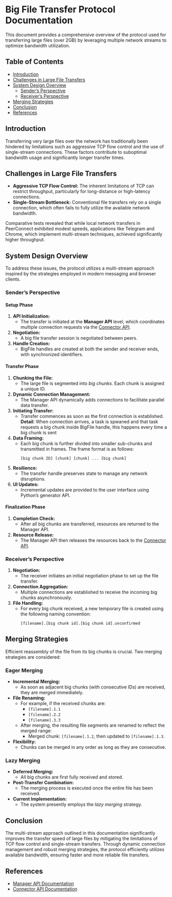 # Big File Transfer Protocol Documentation

This document provides a comprehensive overview of the protocol used for transferring large files (over 2GB) by leveraging multiple network streams to optimize bandwidth utilization.

## Table of Contents
- [Introduction](#introduction)
- [Challenges in Large File Transfers](#challenges-in-large-file-transfers)
- [System Design Overview](#system-design-overview)
  - [Sender’s Perspective](#senders-perspective)
  - [Receiver’s Perspective](#receivers-perspective)
- [Merging Strategies](#merging-strategies)
- [Conclusion](#conclusion)
- [References](#references)

## Introduction

Transferring very large files over the network has traditionally been hindered by limitations such as aggressive TCP flow control and the use of single-stream connections. These factors contribute to suboptimal bandwidth usage and significantly longer transfer times.

## Challenges in Large File Transfers

- **Aggressive TCP Flow Control:** The inherent limitations of TCP can restrict throughput, particularly for long-distance or high-latency connections.
- **Single-Stream Bottleneck:** Conventional file transfers rely on a single connection, which often fails to fully utilize the available network bandwidth.

Comparative tests revealed that while local network transfers in PeerConnect exhibited modest speeds, applications like Telegram and Chrome, which implement multi-stream techniques, achieved significantly higher throughput.

## System Design Overview

To address these issues, the protocol utilizes a multi-stream approach inspired by the strategies employed in modern messaging and browser clients.

### Sender’s Perspective

#### Setup Phase
1. **API Initialization:**  
   - The transfer is initiated at the **Manager API** level, which coordinates multiple connection requests via the [Connector API](https://github.com/ShaikAli65/PeerConnect/blob/dev/docs/core/connector.md).
2. **Negotiation:**  
   - A big file transfer session is negotiated between peers.
3. **Handle Creation:**  
   - BigFile handles are created at both the sender and receiver ends, with synchronized identifiers.

#### Transfer Phase
1. **Chunking the File:**  
   - The large file is segmented into *big chunks*. Each chunk is assigned a unique ID.
2. **Dynamic Connection Management:**  
   - The Manager API dynamically adds connections to facilitate parallel data transfer.
3. **Initiating Transfer:**  
   - Transfer commences as soon as the first connection is established.
   **Detail**: When connection arrives, a task is spwaned and that task requests a big chunk inside BigFile handle, this happens every time a big chunk is sent
4. **Data Framing:**  
   - Each big chunk is further divided into smaller sub-chunks and transmitted in frames. The frame format is as follows:
     ```
     [big chunk ID] [chunk] [chunk] ... [big chunk]
     ```
5. **Resilience:**  
   - The transfer handle preserves state to manage any network disruptions.
6. **UI Updates:**  
   - Incremental updates are provided to the user interface using Python’s generator API.

#### Finalization Phase
1. **Completion Check:**  
   - After all big chunks are transferred, resources are returned to the Manager API.
2. **Resource Release:**  
   - The Manager API then releases the resources back to the [Connector API](https://github.com/ShaikAli65/PeerConnect/blob/dev/docs/core/connector.md).

### Receiver’s Perspective

1. **Negotiation:**  
   - The receiver initiates an initial negotiation phase to set up the file transfer.
2. **Connection Aggregation:**  
   - Multiple connections are established to receive the incoming big chunks asynchronously.
3. **File Handling:**  
   - For every big chunk received, a new temporary file is created using the following naming convention:
     ```
     [filename].[big chunk id].[big chunk id].unconfirmed
     ```

## Merging Strategies

Efficient reassembly of the file from its big chunks is crucial. Two merging strategies are considered:

### Eager Merging
- **Incremental Merging:**  
  - As soon as adjacent big chunks (with consecutive IDs) are received, they are merged immediately.
- **File Renaming:**  
  - For example, if the received chunks are:
    - ` [filename].1.1 `
    - ` [filename].2.2 `
    - ` [filename].3.3 `
  - After merging, the resulting file segments are renamed to reflect the merged range:
    - Merged chunk: ` [filename].1.2 `, then updated to ` [filename].1.3 `.
- **Flexibility:**  
  - Chunks can be merged in any order as long as they are consecutive.

### Lazy Merging
- **Deferred Merging:**  
  - All big chunks are first fully received and stored.
- **Post-Transfer Combination:**  
  - The merging process is executed once the entire file has been received.
- **Current Implementation:**  
  - The system presently employs the *lazy merging* strategy.

## Conclusion

The multi-stream approach outlined in this documentation significantly improves the transfer speed of large files by mitigating the limitations of TCP flow control and single-stream transfers. Through dynamic connection management and robust merging strategies, the protocol efficiently utilizes available bandwidth, ensuring faster and more reliable file transfers.

## References

- [Manager API Documentation](https://github.com/ShaikAli65/PeerConnect/blob/dev/docs/managers/README.md)
- [Connector API Documentation](https://github.com/ShaikAli65/PeerConnect/blob/dev/docs/core/connector.md)
